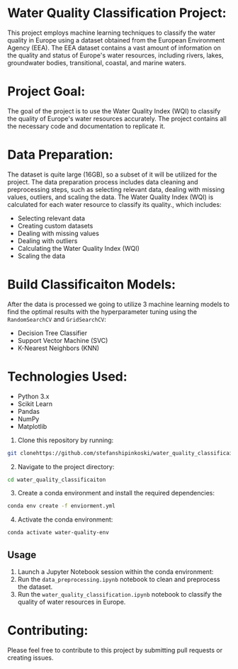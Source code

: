 # Water Quality Classification Project:

This project employs machine learning techniques to classify the water quality in Europe using a dataset obtained from the European Environment Agency (EEA). The EEA dataset contains a vast amount of information on the quality and status of Europe's water resources, including rivers, lakes, groundwater bodies, transitional, coastal, and marine waters.


# Project Goal:

The goal of the project is to use the Water Quality Index (WQI) to classify the quality of Europe's water resources accurately. The project contains all the necessary code and documentation to replicate it.


# Data Preparation:

The dataset is quite large (16GB), so a subset of it will be utilized for the project. The data preparation process includes data cleaning and preprocessing steps, such as selecting relevant data, dealing with missing values, outliers, and scaling the data. The Water Quality Index (WQI) is calculated for each water resource to classify its quality., which includes:

- Selecting relevant data
- Creating custom datasets
- Dealing with missing values
- Dealing with outliers
- Calculating the Water Quality Index (WQI)
- Scaling the data


# Build Classificaiton Models:

After the data is processed we going to utilize 3 machine learning models to find the optimal results with the  hyperparameter tuning using the `RandomSearchCV` and `GridSearchCV`:

- Decision Tree Classifier
- Support Vector Machine (SVC)
- K-Nearest Neighbors (KNN) 


# Technologies Used:

- Python 3.x
- Scikit Learn
- Pandas
- NumPy
- Matplotlib


1. Clone this repository by running:
 ```bash
git clonehttps://github.com/stefanshipinkoski/water_quality_classificaiton.git

```

2. Navigate to the project directory:
```bash
cd water_quality_classificaiton
```

3. Create a conda environment and install the required dependencies:

```bash
conda env create -f enviorment.yml
```

4. Activate the conda environment:

```bash
conda activate water-quality-env
```





## Usage

1. Launch a Jupyter Notebook session within the conda environment: 
2. Run the `data_preprocessing.ipynb` notebook to clean and preprocess the dataset.
3. Run the `water_quality_classification.ipynb` notebook to classify the quality of water resources in Europe.


# Contributing:

Please feel free to contribute to this project by submitting pull requests or creating issues.
